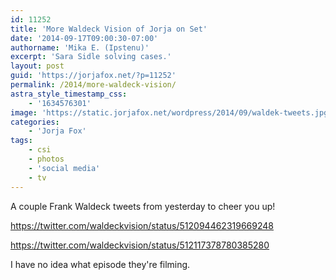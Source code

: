 ```yaml
---
id: 11252
title: 'More Waldeck Vision of Jorja on Set'
date: '2014-09-17T09:00:30-07:00'
authorname: 'Mika E. (Ipstenu)'
excerpt: 'Sara Sidle solving cases.'
layout: post
guid: 'https://jorjafox.net/?p=11252'
permalink: /2014/more-waldeck-vision/
astra_style_timestamp_css:
    - '1634576301'
image: 'https://static.jorjafox.net/wordpress/2014/09/waldek-tweets.jpg'
categories:
    - 'Jorja Fox'
tags:
    - csi
    - photos
    - 'social media'
    - tv
---
```


A couple Frank Waldeck tweets from yesterday to cheer you up!

https://twitter.com/waldeckvision/status/512094462319669248

https://twitter.com/waldeckvision/status/512117378780385280

I have no idea what episode they're filming.
